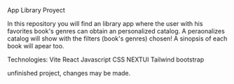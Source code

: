 App Library Proyect

In this repository you will find an library app where the user with his favorites book's genres can obtain an personalized catalog. A peraonalizes catalog will show with the filters (book's genres) chosen! A sinopsis of each book will apear too. 


Technologies:
Vite
React
Javascript
CSS
NEXTUI
Tailwind
bootstrap

unfinished project, changes may be made.
